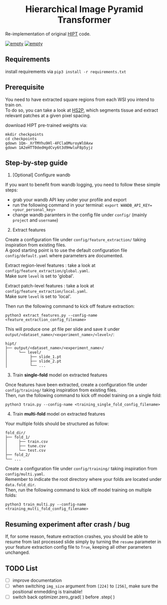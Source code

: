 <h1 align="center">Hierarchical Image Pyramid Transformer</h2>


Re-implementation of original [HIPT](https://github.com/mahmoodlab/HIPT) code. 

<p>
   <a href="https://github.com/psf/black"><img alt="empty" src=https://img.shields.io/badge/code%20style-black-000000.svg></a>
   <a href="https://github.com/PyCQA/pylint"><img alt="empty" src=https://img.shields.io/github/stars/clemsgrs/hs2p?style=social></a>
</p>

## Requirements

install requirements via `pip3 install -r requirements.txt`

## Prerequisite

You need to have extracted square regions from each WSI you intend to train on.<br>
To do so, you can take a look at [HS2P](https://github.com/clemsgrs/hs2p), which segments tissue and extract relevant patches at a given pixel spacing.


download HIPT pre-trained weights via:

```
mkdir checkpoints
cd checkpoints
gdown 1Qm-_XrTMYhu9Hl-4FClaOMuroyWlOAxw
gdown 1A2eHTT0dedHgdCvy6t3d9HwluF8p5yjz
```

## Step-by-step guide

1. [Optional] Configure wandb

If you want to benefit from wandb logging, you need to follow these simple steps:
 - grab your wandb API key under your profile and export
 - run the following command in your terminal: `export WANDB_API_KEY=<your_personal_key>`
 - change wandb paramters in the config file under `config/` (mainly `project` and `username`)

2. Extract features

Create a configuration file under `config/feature_extraction/` taking inspiration from existing files.<br>
A good starting point is to use the default configuration file `config/default.yaml` where parameters are documented.

Extract region-level features : take a look at `config/feature_extraction/global.yaml`.<br>
Make sure `level` is set to 'global'.<br>

Extract patch-level features : take a look at `config/feature_extraction/local.yaml`.<br>
Make sure `level` is set to 'local'.<br>

Then run the following command to kick off feature extraction:

`python3 extract_features.py --config-name <feature_extraction_config_filename>`

This will produce one .pt file per slide and save it under `output/<dataset_name>/<experiment_name>/<level>/`:

```
hipt/
├── output/<dataset_name>/<experiment_name>/
│     └── level/
│          ├── slide_1.pt
│          ├── slide_2.pt
│          └── ...
```

3. Train **single-fold** model on extracted features

Once features have been extracted, create a configuration file under `config/training/` taking inspiration from existing files.<br>
Then, run the following command to kick off model training on a single fold:

`python3 train.py --config-name <training_single_fold_config_filename>`

4. Train **multi-fold** model on extracted features

Your multiple folds should be structured as follow:

```
fold_dir/
├── fold_1/
│     ├── train.csv
│     ├── tune.csv
│     └── test.csv
├── fold_2/
└── ...
```

Create a configuration file under `config/training/` taking inspiration from `config/multi.yaml`.<br>
Remember to indicate the root directory where your folds are located under `data.fold_dir`.<br>
Then, run the following command to kick off model training on multiple folds:

`python3 train_multi.py --config-name <training_multi_fold_config_filename>`

## Resuming experiment after crash / bug

If, for some reason, feature extraction crashes, you should be able to resume from last processed slide simply by turning the `resume` parameter in your feature extraction config file to `True`, keeping all other parameters unchanged.

## TODO List

- [ ] improve documentation
- [ ] when switching `img_size` argument from `[224]` to `[256]`, make sure the positional enmedding is trainable!
- [ ] switch back optimizer.zero_grad( ) before .step( )
